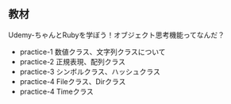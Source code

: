 ## 教材
Udemy-ちゃんとRubyを学ぼう！オブジェクト思考機能ってなんだ？

- practice-1  数値クラス、文字列クラスについて
- practice-2  正規表現、配列クラス
- practice-3  シンボルクラス、ハッシュクラス
- practice-4  Fileクラス、Dirクラス
- practice-4  Timeクラス